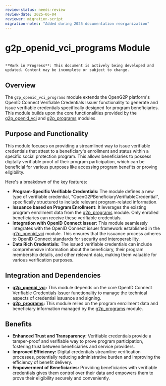 ```yaml
---
review-status: needs-review
review-date: 2025-06-04
reviewer: migration-script
migration-notes: "Added during 2025 documentation reorganization"
---
```


# g2p_openid_vci_programs Module 

```{warning}

**Work in Progress**: This document is actively being developed and updated. Content may be incomplete or subject to change.
```

## Overview

The `g2p_openid_vci_programs` module extends the OpenG2P platform's OpenID Connect Verifiable Credentials Issuer functionality to generate and issue verifiable credentials specifically designed for program beneficiaries. This module builds upon the core functionalities provided by the [g2p_openid_vci](g2p_openid_vci) and [g2p_programs](g2p_programs) modules.

## Purpose and Functionality

This module focuses on providing a streamlined way to issue verifiable credentials that attest to a beneficiary's enrollment and status within a specific social protection program.  This allows beneficiaries to possess digitally verifiable proof of their program participation, which can be beneficial for various purposes like accessing program benefits or proving eligibility.

Here's a breakdown of the key features:

* **Program-Specific Verifiable Credentials:**  The module defines a new type of verifiable credential, "OpenG2PBeneficiaryVerifiableCredential", specifically structured to include relevant program-related information.
* **Issuance based on Program Enrollment:** It leverages the existing program enrollment data from the [g2p_programs](g2p_programs) module. Only enrolled beneficiaries can receive these verifiable credentials.
* **Integration with OpenID Connect Issuer:** This module seamlessly integrates with the OpenID Connect issuer framework established in the [g2p_openid_vci](g2p_openid_vci) module. This ensures that the issuance process adheres to OpenID Connect standards for security and interoperability.
* **Data Rich Credentials:** The issued verifiable credentials can include comprehensive information about the beneficiary, their program membership details, and other relevant data, making them valuable for various verification purposes.

## Integration and Dependencies

* **[g2p_openid_vci](g2p_openid_vci):** This module depends on the core OpenID Connect Verifiable Credentials Issuer functionality to manage the technical aspects of credential issuance and signing.
* **[g2p_programs](g2p_programs):**  This module relies on the program enrollment data and beneficiary information managed by the [g2p_programs](g2p_programs) module.

## Benefits

* **Enhanced Trust and Transparency:**  Verifiable credentials provide a tamper-proof and verifiable way to prove program participation, fostering trust between beneficiaries and service providers.
* **Improved Efficiency:** Digital credentials streamline verification processes, potentially reducing administrative burden and improving the efficiency of benefit delivery.
* **Empowerment of Beneficiaries:**  Providing beneficiaries with verifiable credentials gives them control over their data and empowers them to prove their eligibility securely and conveniently. 

